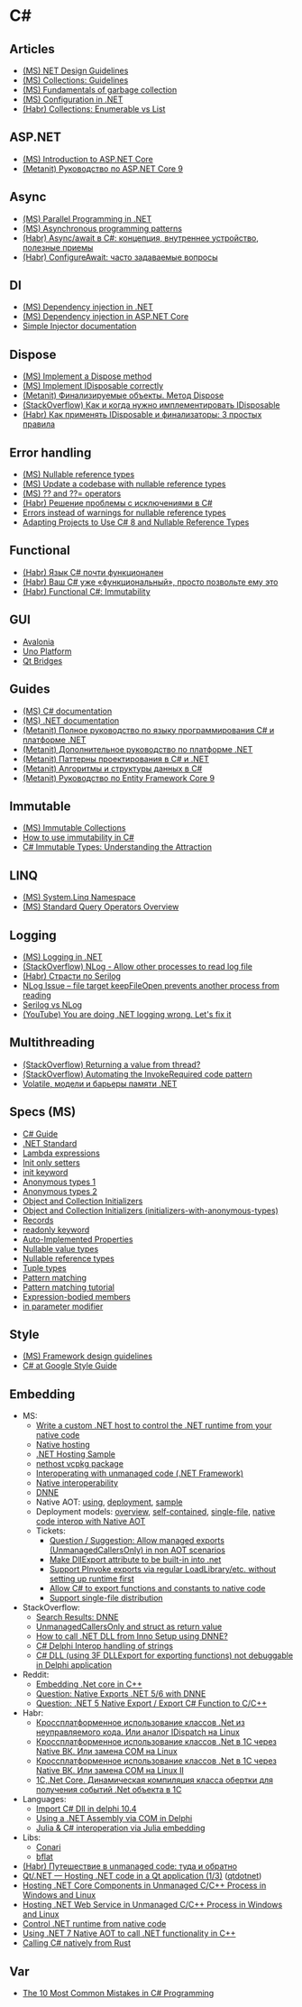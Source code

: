 # C#

## Articles
* [(MS) NET Design Guidelines](https://docs.microsoft.com/en-us/dotnet/standard/design-guidelines/)
* [(MS) Collections: Guidelines](https://docs.microsoft.com/en-us/dotnet/standard/design-guidelines/guidelines-for-collections)
* [(MS) Fundamentals of garbage collection](https://docs.microsoft.com/en-us/dotnet/standard/garbage-collection/fundamentals)
* [(MS) Configuration in .NET](https://docs.microsoft.com/en-us/dotnet/core/extensions/configuration)
* [(Habr) Collections: Enumerable vs List](https://habr.com/ru/post/519150/)

## ASP.NET
* [(MS) Introduction to ASP.NET Core](https://docs.microsoft.com/en-us/aspnet/core/introduction-to-aspnet-core)
* [(Metanit) Руководство по ASP.NET Core 9](https://metanit.com/sharp/aspnet6/)

## Async
* [(MS) Parallel Programming in .NET](https://docs.microsoft.com/en-us/dotnet/standard/parallel-programming/)
* [(MS) Asynchronous programming patterns](https://docs.microsoft.com/en-us/dotnet/standard/asynchronous-programming-patterns/)
* [(Habr) Async/await в C#: концепция, внутреннее устройство, полезные приемы](https://habr.com/ru/post/470830/)
* [(Habr) ConfigureAwait: часто задаваемые вопросы](https://habr.com/ru/post/482354/)

## DI
* [(MS) Dependency injection in .NET](https://docs.microsoft.com/en-us/dotnet/core/extensions/dependency-injection)
* [(MS) Dependency injection in ASP.NET Core](https://docs.microsoft.com/en-us/aspnet/core/fundamentals/dependency-injection)
* [Simple Injector documentation](https://docs.simpleinjector.org/en/latest/index.html)

## Dispose
* [(MS) Implement a Dispose method](https://docs.microsoft.com/en-us/dotnet/standard/garbage-collection/implementing-dispose)
* [(MS) Implement IDisposable correctly](https://docs.microsoft.com/en-us/dotnet/fundamentals/code-analysis/quality-rules/ca1063?view=vs-2019)
* [(Metanit) Финализируемые объекты. Метод Dispose](https://metanit.com/sharp/tutorial/8.2.php)
* [(StackOverflow) Как и когда нужно имплементировать IDisposable](https://ru.stackoverflow.com/questions/486696/%D0%9A%D0%B0%D0%BA-%D0%B8-%D0%BA%D0%BE%D0%B3%D0%B4%D0%B0-%D0%BD%D1%83%D0%B6%D0%BD%D0%BE-%D0%B8%D0%BC%D0%BF%D0%BB%D0%B5%D0%BC%D0%B5%D0%BD%D1%82%D0%B8%D1%80%D0%BE%D0%B2%D0%B0%D1%82%D1%8C-idisposable)
* [(Habr) Как применять IDisposable и финализаторы: 3 простых правила](https://habr.com/ru/post/89720/)

## Error handling
* [(MS) Nullable reference types](https://docs.microsoft.com/en-us/dotnet/csharp/nullable-references)
* [(MS) Update a codebase with nullable reference types](https://docs.microsoft.com/en-us/dotnet/csharp/nullable-migration-strategies)
* [(MS) ?? and ??= operators](https://docs.microsoft.com/en-us/dotnet/csharp/language-reference/operators/null-coalescing-operator)
* [(Habr) Решение проблемы с исключениями в C#](https://habr.com/ru/company/vdsina/blog/523618/)
* [Errors instead of warnings for nullable reference types](https://www.tabsoverspaces.com/233764-switch-to-errors-instead-of-warnings-for-nullable-reference-types-in-csharp-8)
* [Adapting Projects to Use C# 8 and Nullable Reference Types](https://www.infoq.com/articles/csharp-nullable-reference-case-study/)

## Functional
* [(Habr) Язык C# почти функционален](https://habr.com/ru/companies/piter/articles/321546/)
* [(Habr) Ваш C# уже «функциональный», просто позвольте ему это](https://habr.com/ru/articles/493484/)
* [(Habr) Functional C#: Immutability](https://habr.com/ru/articles/266873/)

## GUI
* [Avalonia](https://avaloniaui.net/)
* [Uno Platform](https://platform.uno/)
* [Qt Bridges](https://www.qt.io/qt-bridges)

## Guides
* [(MS) C# documentation](https://docs.microsoft.com/en-us/dotnet/csharp/)
* [(MS) .NET documentation](https://docs.microsoft.com/en-us/dotnet/fundamentals/)
* [(Metanit) Полное руководство по языку программирования С# и платформе .NET](https://metanit.com/sharp/tutorial/)
* [(Metanit) Дополнительное руководство по платформе .NET](https://metanit.com/sharp/dotnet/)
* [(Metanit) Паттерны проектирования в C# и .NET](https://metanit.com/sharp/patterns/)
* [(Metanit) Алгоритмы и структуры данных в C#](https://metanit.com/sharp/algoritm/)
* [(Metanit) Руководство по Entity Framework Core 9](https://metanit.com/sharp/efcore/)

## Immutable
* [(MS) Immutable Collections](https://learn.microsoft.com/en-us/archive/msdn-magazine/2017/march/net-framework-immutable-collections)
* [How to use immutability in C#](https://www.infoworld.com/article/2258775/how-to-use-immutability-in-csharp.html)
* [C# Immutable Types: Understanding the Attraction](https://blog.ndepend.com/c-sharp-immutable-types-understanding-attraction/)

## LINQ
* [(MS) System.Linq Namespace](https://docs.microsoft.com/en-us/dotnet/api/system.linq)
* [(MS) Standard Query Operators Overview](https://docs.microsoft.com/en-us/dotnet/csharp/programming-guide/concepts/linq/standard-query-operators-overview)

## Logging
* [(MS) Logging in .NET](https://docs.microsoft.com/en-us/dotnet/core/extensions/logging)
* [(StackOverflow) NLog - Allow other processes to read log file](https://stackoverflow.com/questions/56889663/nlog-allow-other-processes-to-read-log-file)
* [(Habr) Страсти по Serilog](https://habr.com/ru/post/550582/)
* [NLog Issue – file target keepFileOpen prevents another process from reading](https://github.com/NLog/NLog/issues/2967)
* [Serilog vs NLog](https://blog.elmah.io/serilog-vs-nlog/)
* [(YouTube) You are doing .NET logging wrong. Let's fix it](https://www.youtube.com/watch?v=bnVfrd3lRv8)

## Multithreading
* [(StackOverflow) Returning a value from thread?](https://stackoverflow.com/questions/1314155/returning-a-value-from-thread)
* [(StackOverflow) Automating the InvokeRequired code pattern](https://stackoverflow.com/questions/2367718/automating-the-invokerequired-code-pattern)
* [Volatile, модели и барьеры памяти .NET](https://boyarincev.net/articles/dotnet/volatile-memory-barriers-models/)

## Specs (MS)
* [C# Guide](https://docs.microsoft.com/en-us/dotnet/csharp/tour-of-csharp/)
* [.NET Standard](https://docs.microsoft.com/en-us/dotnet/standard/net-standard)
* [Lambda expressions](https://docs.microsoft.com/en-us/dotnet/csharp/language-reference/operators/lambda-expressions)
* [Init only setters](https://docs.microsoft.com/en-us/dotnet/csharp/whats-new/csharp-9#init-only-setters)
* [init keyword](https://docs.microsoft.com/en-us/dotnet/csharp/language-reference/keywords/init)
* [Anonymous types 1](https://docs.microsoft.com/en-us/dotnet/csharp/language-reference/operators/new-operator#instantiation-of-anonymous-types)
* [Anonymous types 2](https://docs.microsoft.com/en-us/dotnet/csharp/fundamentals/types/anonymous-types)
* [Object and Collection Initializers](https://docs.microsoft.com/en-us/dotnet/csharp/programming-guide/classes-and-structs/object-and-collection-initializers)
* [Object and Collection Initializers (initializers-with-anonymous-types)](https://docs.microsoft.com/en-us/dotnet/csharp/programming-guide/classes-and-structs/object-and-collection-initializers#object-initializers-with-anonymous-types)
* [Records](https://docs.microsoft.com/en-us/dotnet/csharp/language-reference/builtin-types/record)
* [readonly keyword](https://docs.microsoft.com/en-us/dotnet/csharp/language-reference/keywords/readonly)
* [Auto-Implemented Properties](https://docs.microsoft.com/en-us/dotnet/csharp/programming-guide/classes-and-structs/auto-implemented-properties)
* [Nullable value types](https://docs.microsoft.com/en-us/dotnet/csharp/language-reference/builtin-types/nullable-value-types)
* [Nullable reference types](https://docs.microsoft.com/en-us/dotnet/csharp/nullable-references)
* [Tuple types](https://docs.microsoft.com/en-us/dotnet/csharp/language-reference/builtin-types/value-tuples)
* [Pattern matching](https://docs.microsoft.com/en-us/dotnet/csharp/language-reference/operators/patterns)
* [Pattern matching tutorial](https://docs.microsoft.com/en-us/dotnet/csharp/fundamentals/tutorials/pattern-matching)
* [Expression-bodied members](https://docs.microsoft.com/en-us/dotnet/csharp/programming-guide/statements-expressions-operators/expression-bodied-members)
* [in parameter modifier](https://docs.microsoft.com/en-us/dotnet/csharp/language-reference/keywords/in-parameter-modifier)

## Style
* [(MS) Framework design guidelines](https://docs.microsoft.com/en-us/dotnet/standard/design-guidelines/)
* [C# at Google Style Guide](https://google.github.io/styleguide/csharp-style.html)

## Embedding
* MS:
  * [Write a custom .NET host to control the .NET runtime from your native code](https://learn.microsoft.com/en-us/dotnet/core/tutorials/netcore-hosting)
  * [Native hosting](https://github.com/dotnet/runtime/blob/main/docs/design/features/native-hosting.md)
  * [.NET Hosting Sample](https://github.com/dotnet/samples/tree/main/core/hosting)
  * [nethost vcpkg package](https://vcpkg.io/en/package/nethost)
  * [Interoperating with unmanaged code (.NET Framework)](https://learn.microsoft.com/en-us/dotnet/framework/interop/)
  * [Native interoperability](https://learn.microsoft.com/en-us/dotnet/csharp/advanced-topics/interop/)
  * [DNNE](https://github.com/AaronRobinsonMSFT/DNNE)
  * Native AOT:
    [using](https://github.com/dotnet/runtimelab/blob/feature/NativeAOT/docs/using-nativeaot/README.md),
    [deployment](https://github.com/dotnet/docs/blob/main/docs/core/deploying/native-aot/index.md),
    [sample](https://github.com/dotnet/samples/tree/main/core/nativeaot)
  * Deployment models:
    [overview](https://learn.microsoft.com/en-us/dotnet/core/deploying/),
    [self-contained](https://learn.microsoft.com/en-us/dotnet/core/deploying/runtime-patch-selection),
    [single-file](https://learn.microsoft.com/en-us/dotnet/core/deploying/single-file/overview),
    [native code interop with Native AOT](https://learn.microsoft.com/en-us/dotnet/core/deploying/native-aot/interop)
  * Tickets:
    * [Question / Suggestion: Allow managed exports (UnmanagedCallersOnly) in non AOT scenarios](https://github.com/dotnet/runtime/issues/90126)
    * [Make DllExport attribute to be built-in into .net](https://github.com/dotnet/runtime/issues/37556)
    * [Support PInvoke exports via regular LoadLibrary/etc. without setting up runtime first](https://github.com/dotnet/runtime/issues/3750)
    * [Allow C# to export functions and constants to native code](https://github.com/dotnet/csharplang/discussions/308)
    * [Support single-file distribution](https://github.com/dotnet/runtime/issues/11201)
* StackOverflow:
  * [Search Results: DNNE](https://stackoverflow.com/search?q=dnne)
  * [UnmanagedCallersOnly and struct as return value](https://stackoverflow.com/questions/79381121/unmanagedcallersonly-and-struct-as-return-value)
  * [How to call .NET DLL from Inno Setup using DNNE?](https://stackoverflow.com/questions/72415005/how-to-call-net-dll-from-inno-setup-using-dnne)
  * [C# Delphi Interop handling of strings](https://stackoverflow.com/questions/79393500/c-sharp-delphi-interop-handling-of-strings)
  * [C# DLL (using 3F DLLExport for exporting functions) not debuggable in Delphi application](https://stackoverflow.com/questions/78155240/c-sharp-dll-using-3f-dllexport-for-exporting-functions-not-debuggable-in-delph)
* Reddit:
  * [Embedding .Net core in C++](https://www.reddit.com/r/dotnet/comments/16kqaf9/embedding_net_core_in_c/)
  * [Question: Native Exports .NET 5/6 with DNNE ](https://www.reddit.com/r/dotnet/comments/urkdxr/question_native_exports_net_56_with_dnne/)
  * [Question: .NET 5 Native Export / Export C# Function to C/C++](https://www.reddit.com/r/dotnet/comments/k7t6nb/question_net_5_native_export_export_c_function_to/)
* Habr:
  * [Кроссплатформенное использование классов .Net из неуправляемого кода. Или аналог IDispatch на Linux](https://habr.com/ru/articles/304482/)
  * [Кроссплатформенное использование классов .Net в 1С через Native ВК. Или замена COM на Linux](https://habr.com/ru/articles/304542/)
  * [Кроссплатформенное использование классов .Net в 1С через Native ВК. Или замена COM на Linux II](https://habr.com/ru/articles/307188/)
  * [1С,.Net Core. Динамическая компиляция класса обертки для получения событий .Net объекта в 1С](https://habr.com/ru/articles/309850/)
* Languages:
  * [Import C# Dll in delphi 10.4](https://en.delphipraxis.net/topic/11493-import-c-dll-in-delphi-104/)
  * [Using a .NET Assembly via COM in Delphi](https://blogs.embarcadero.com/using-a-net-assembly-via-com-in-delphi/)
  * [Julia & C# interoperation via Julia embedding](https://github.com/ShuhuaGao/JuliaCSharp/tree/main/Embedding)
* Libs:
  * [Conari](https://github.com/3F/Conari)
  * [bflat](https://github.com/bflattened/bflat)
* [(Habr) Путешествие в unmanaged code: туда и обратно](https://habr.com/ru/articles/543306/)
* [Qt/.NET — Hosting .NET code in a Qt application (1/3)](https://www.qt.io/blog/qt/.net-hosting-.net-code-in-a-qt-application) ([qtdotnet](https://github.com/qt-labs/qtdotnet))
* [Hosting .NET Core Components in Unmanaged C/C++ Process in Windows and Linux](https://www.codeproject.com/Articles/1276328/Hosting-NET-Core-Components-in-Unmanaged-C-Cpluspl)
* [Hosting .NET Web Service in Unmanaged C/C++ Process in Windows and Linux](https://www.codeproject.com/Articles/5344732/Hosting-NET-Web-Service-in-Unmanaged-C-Cplusplus-P)
* [Control .NET runtime from native code](https://dev.to/tvinko/control-net-runtime-from-native-code-473f)
* [Using .NET 7 Native AOT to call .NET functionality in C++](https://joeysenna.com/posts/nativeaot-in-c-plus-plus)
* [Calling C# natively from Rust](https://medium.com/@chyyran/calling-c-natively-from-rust-1f92c506289d)

## Var
* [The 10 Most Common Mistakes in C# Programming](https://www.toptal.com/c-sharp/top-10-mistakes-that-c-sharp-programmers-make)
